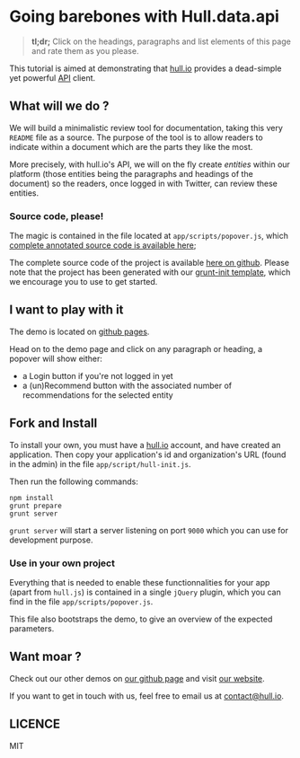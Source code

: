 # Going barebones with Hull.data.api

> __tl;dr;__ Click on the headings, paragraphs and list elements of this page
> and rate them as you please.

This tutorial is aimed at demonstrating that [hull.io](http://hull.io) provides a dead-simple yet powerful [API](http://hull.io/docs/api) client.

## What will we do ?

We will build a minimalistic review tool for documentation, taking this very `README` file
as a source.
The purpose of the tool is to allow readers to indicate within a document which are the parts
they like the most.

More precisely, with hull.io's API, we will on the fly create _entities_ within our platform
(those entities being the paragraphs and headings of the document) so the readers,
once logged in with Twitter, can review these entities.

### Source code, please!

The magic is contained in the file located at `app/scripts/popover.js`, which
[complete annotated source code is available here](./docs/popover.html);

The complete source code of the project is available [here on github](http://github.com/hull/review_demo).
Please note that the project has been generated with our [grunt-init template](https://github.com/hull/grunt-init-hull),
which we encourage you to use to get started.

## I want to play with it

The demo is located on [github pages](http://hull.github.io/review_demo).

Head on to the demo page and click on any paragraph or heading, a popover will show either:

* a Login button if you're not logged in yet
* a (un)Recommend button with the associated number of recommendations for the selected entity


## Fork and Install

To install your own, you must have a [hull.io](http://hull.io) account, and have created an application.
Then copy your application's id and organization's URL (found in the admin) in the file `app/script/hull-init.js`.

Then run the following commands:

```
npm install
grunt prepare
grunt server
```

`grunt server` will start a server listening on port `9000` which you can use for development purpose.

### Use in your own project

Everything that is needed to enable these functionnalities for your app (apart from `hull.js`) is contained in a single `jQuery` plugin,
which you can find in the file `app/scripts/popover.js`.

This file also bootstraps the demo, to give an overview of the expected parameters.

## Want moar ?

Check out our other demos on [our github page](http://hull.github.io) and visit [our website](http://hull.io).

If you want to get in touch with us, feel free to email us at [contact@hull.io](mailto:contact@hull.io).

## LICENCE

MIT


